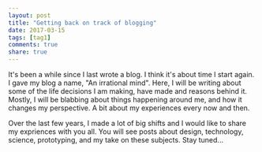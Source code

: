 ```yaml
---
layout: post
title: "Getting back on track of blogging"
date: 2017-03-15
tags: [tag1]
comments: true
share: true
---
```

It's been a while since I last wrote a blog. I think it's about time I start again. I gave my blog a name, "An irrational mind". Here, I will be writing about some of the life decisions I am making, have made and reasons behind it. Mostly, I will be blabbing about things happening around me, and how it changes my perspective. A bit about my experiences every now and then.

Over the last few years, I made a lot of big shifts and I would like to share my expriences with you all. You will see posts about design, technology, science, prototyping, and my take on these subjects. Stay tuned...
